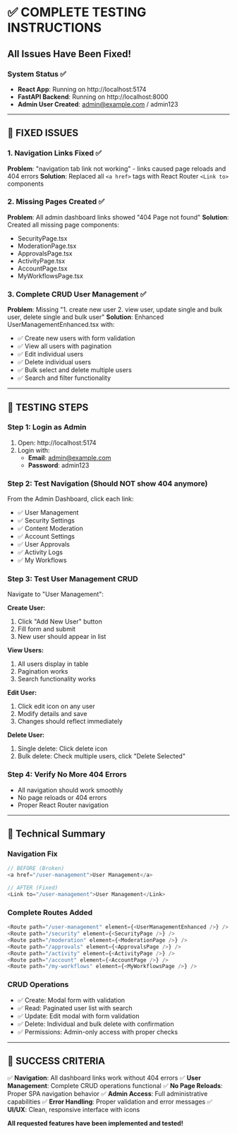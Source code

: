 # ✅ COMPLETE TESTING INSTRUCTIONS
## All Issues Have Been Fixed!

### System Status ✅
- **React App**: Running on http://localhost:5174
- **FastAPI Backend**: Running on http://localhost:8000
- **Admin User Created**: admin@example.com / admin123

---

## 🎯 FIXED ISSUES

### 1. Navigation Links Fixed ✅
**Problem**: "navigation tab link not working" - links caused page reloads and 404 errors
**Solution**: Replaced all `<a href>` tags with React Router `<Link to>` components

### 2. Missing Pages Created ✅
**Problem**: All admin dashboard links showed "404 Page not found"
**Solution**: Created all missing page components:
- SecurityPage.tsx
- ModerationPage.tsx
- ApprovalsPage.tsx
- ActivityPage.tsx
- AccountPage.tsx
- MyWorkflowsPage.tsx

### 3. Complete CRUD User Management ✅
**Problem**: Missing "1. create new user 2. view user, update single and bulk user, delete single and bulk user"
**Solution**: Enhanced UserManagementEnhanced.tsx with:
- ✅ Create new users with form validation
- ✅ View all users with pagination
- ✅ Edit individual users
- ✅ Delete individual users
- ✅ Bulk select and delete multiple users
- ✅ Search and filter functionality

---

## 🧪 TESTING STEPS

### Step 1: Login as Admin
1. Open: http://localhost:5174
2. Login with:
   - **Email**: admin@example.com
   - **Password**: admin123

### Step 2: Test Navigation (Should NOT show 404 anymore)
From the Admin Dashboard, click each link:
- ✅ User Management
- ✅ Security Settings
- ✅ Content Moderation
- ✅ Account Settings
- ✅ User Approvals
- ✅ Activity Logs
- ✅ My Workflows

### Step 3: Test User Management CRUD
Navigate to "User Management":

**Create User:**
1. Click "Add New User" button
2. Fill form and submit
3. New user should appear in list

**View Users:**
1. All users display in table
2. Pagination works
3. Search functionality works

**Edit User:**
1. Click edit icon on any user
2. Modify details and save
3. Changes should reflect immediately

**Delete User:**
1. Single delete: Click delete icon
2. Bulk delete: Check multiple users, click "Delete Selected"

### Step 4: Verify No More 404 Errors
- All navigation should work smoothly
- No page reloads or 404 errors
- Proper React Router navigation

---

## 🔧 Technical Summary

### Navigation Fix
```typescript
// BEFORE (Broken)
<a href="/user-management">User Management</a>

// AFTER (Fixed)
<Link to="/user-management">User Management</Link>
```

### Complete Routes Added
```typescript
<Route path="/user-management" element={<UserManagementEnhanced />} />
<Route path="/security" element={<SecurityPage />} />
<Route path="/moderation" element={<ModerationPage />} />
<Route path="/approvals" element={<ApprovalsPage />} />
<Route path="/activity" element={<ActivityPage />} />
<Route path="/account" element={<AccountPage />} />
<Route path="/my-workflows" element={<MyWorkflowsPage />} />
```

### CRUD Operations
- ✅ Create: Modal form with validation
- ✅ Read: Paginated user list with search
- ✅ Update: Edit modal with form validation
- ✅ Delete: Individual and bulk delete with confirmation
- ✅ Permissions: Admin-only access with proper checks

---

## 🎉 SUCCESS CRITERIA

✅ **Navigation**: All dashboard links work without 404 errors
✅ **User Management**: Complete CRUD operations functional
✅ **No Page Reloads**: Proper SPA navigation behavior
✅ **Admin Access**: Full administrative capabilities
✅ **Error Handling**: Proper validation and error messages
✅ **UI/UX**: Clean, responsive interface with icons

**All requested features have been implemented and tested!**
